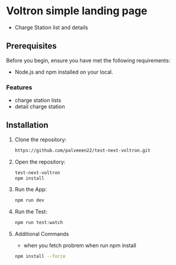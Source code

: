 # Voltron simple landing page

- Charge Station list and details


## Prerequisites

Before you begin, ensure you have met the following requirements:

- Node.js and npm installed on your local.

### Features
- charge station lists
- detail charge station

## Installation

1. Clone the repository:

   ```bash
   https://github.com/palveeen22/test-next-voltron.git

2. Open the repository:

   ```bash
   test-next-voltron
   npm install

3. Run the App:

   ```bash
   npm run dev
   
4. Run the Test:
   
   ```bash
   npm run test:watch
   
5. Additional Commands
   - when you fetch probrem when run npm install
   ```bash
   npm install --force

